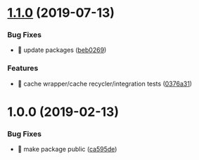 # [1.1.0](https://github.com/viniciusrmcarneiro/smart-redis-cache/compare/v1.0.0...v1.1.0) (2019-07-13)


### Bug Fixes

* 🐛 update packages ([beb0269](https://github.com/viniciusrmcarneiro/smart-redis-cache/commit/beb0269))


### Features

* 🎸 cache wrapper/cache recycler/integration tests ([0376a31](https://github.com/viniciusrmcarneiro/smart-redis-cache/commit/0376a31))

# 1.0.0 (2019-02-13)


### Bug Fixes

* 🐛 make package public ([ca595de](https://github.com/viniciusrmcarneiro/smart-redis-cache/commit/ca595de))
